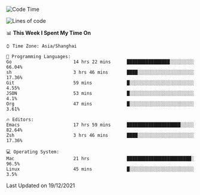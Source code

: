 <!--START_SECTION:waka-->
![Code Time](http://img.shields.io/badge/Code%20Time-498%20hrs%2026%20mins-blue)

![Lines of code](https://img.shields.io/badge/From%20Hello%20World%20I%27ve%20Written-22%20Thousand%20lines%20of%20code-blue)

📊 **This Week I Spent My Time On** 

```text
⌚︎ Time Zone: Asia/Shanghai

💬 Programming Languages: 
Go                       14 hrs 22 mins      ████████████████░░░░░░░░░   66.04% 
sh                       3 hrs 46 mins       ████░░░░░░░░░░░░░░░░░░░░░   17.36% 
Git                      59 mins             █░░░░░░░░░░░░░░░░░░░░░░░░   4.55% 
JSON                     53 mins             █░░░░░░░░░░░░░░░░░░░░░░░░   4.1% 
Org                      47 mins             █░░░░░░░░░░░░░░░░░░░░░░░░   3.61%

🔥 Editors: 
Emacs                    17 hrs 59 mins      ████████████████████░░░░░   82.64% 
Zsh                      3 hrs 46 mins       ████░░░░░░░░░░░░░░░░░░░░░   17.36%

💻 Operating System: 
Mac                      21 hrs              ████████████████████████░   96.5% 
Linux                    45 mins             █░░░░░░░░░░░░░░░░░░░░░░░░   3.5%

```


 Last Updated on 19/12/2021
<!--END_SECTION:waka-->
